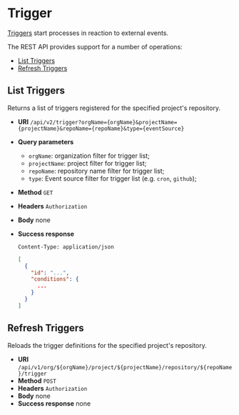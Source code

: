 # Trigger

[Triggers](../triggers/index.md) start processes in reaction to external events.

The REST API provides support for a number of operations:

- [List Triggers](#list-triggers)
- [Refresh Triggers](#refresh-triggers)


<a name="list-triggers"/>

## List Triggers

Returns a list of triggers registered for the specified project's repository.

* **URI** `/api/v2/trigger?orgName={orgName}&projectName={projectName}&repoName={repoName}&type={eventSource}`
* **Query parameters**
    - `orgName`: organization filter for trigger list;
    - `projectName`: project filter for trigger list;
    - `repoName`: repository name filter for trigger list;
    - `type`: Event source filter for trigger list (e.g. `cron`, `github`);
* **Method** `GET`
* **Headers** `Authorization`
* **Body**
    none
* **Success response**
    ```
    Content-Type: application/json
    ```

    ```json
    [
      {
        "id": "...",
        "conditions": {
          ...
        }
      }
    ]
    ```

<a name="refresh-triggers"/>

## Refresh Triggers

Reloads the trigger definitions for the specified project's repository.

* **URI** `/api/v1/org/${orgName}/project/${projectName}/repository/${repoName}/trigger`
* **Method** `POST`
* **Headers** `Authorization`
* **Body**
    none
* **Success response**
    none
